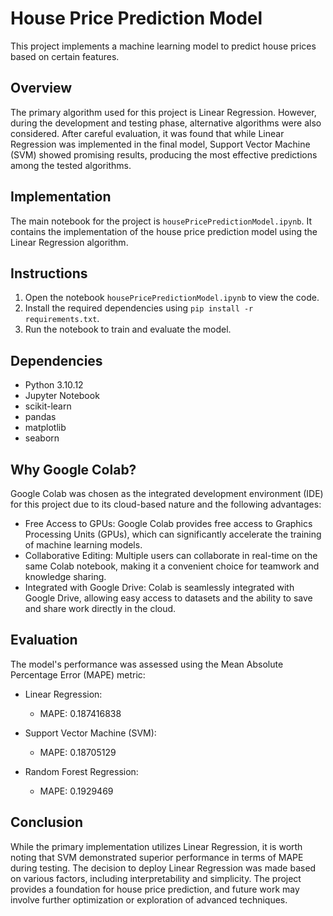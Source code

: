 # House Price Prediction Model

This project implements a machine learning model to predict house prices based on certain features.

## Overview

The primary algorithm used for this project is Linear Regression. However, during the development and testing phase, alternative algorithms were also considered. After careful evaluation, it was found that while Linear Regression was implemented in the final model, Support Vector Machine (SVM) showed promising results, producing the most effective predictions among the tested algorithms.

## Implementation

The main notebook for the project is `housePricePredictionModel.ipynb`. It contains the implementation of the house price prediction model using the Linear Regression algorithm.

## Instructions

1. Open the notebook `housePricePredictionModel.ipynb` to view the code.
2. Install the required dependencies using `pip install -r requirements.txt`.
3. Run the notebook to train and evaluate the model.

## Dependencies

- Python 3.10.12
- Jupyter Notebook
- scikit-learn
- pandas
- matplotlib
- seaborn

## Why Google Colab?

Google Colab was chosen as the integrated development environment (IDE) for this project due to its cloud-based nature and the following advantages:

- Free Access to GPUs: Google Colab provides free access to Graphics Processing Units (GPUs), which can significantly accelerate the training of machine learning models.
- Collaborative Editing: Multiple users can collaborate in real-time on the same Colab notebook, making it a convenient choice for teamwork and knowledge sharing.
- Integrated with Google Drive: Colab is seamlessly integrated with Google Drive, allowing easy access to datasets and the ability to save and share work directly in the cloud.

## Evaluation

The model's performance was assessed using the Mean Absolute Percentage Error (MAPE) metric:

- Linear Regression:
  - MAPE: 0.187416838

- Support Vector Machine (SVM):
  - MAPE: 0.18705129

- Random Forest Regression:
  - MAPE: 0.1929469

## Conclusion

While the primary implementation utilizes Linear Regression, it is worth noting that SVM demonstrated superior performance in terms of MAPE during testing. The decision to deploy Linear Regression was made based on various factors, including interpretability and simplicity. The project provides a foundation for house price prediction, and future work may involve further optimization or exploration of advanced techniques.
